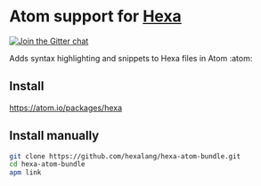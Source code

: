 # Atom support for [Hexa](https://github.com/hexalang)

[![Join the Gitter chat](https://badges.gitter.im/hexalang/hexalang.svg)](https://gitter.im/hexalang/Atom?utm_source=share-link&utm_medium=link&utm_campaign=share-link)

Adds syntax highlighting and snippets to Hexa files in Atom :atom:

## Install

<https://atom.io/packages/hexa>

## Install manually

```sh
git clone https://github.com/hexalang/hexa-atom-bundle.git
cd hexa-atom-bundle
apm link
```
